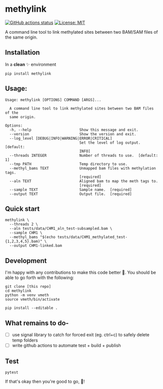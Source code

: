 # methylink
[![GitHub actions status](https://github.com/projectoriented/methylink/workflows/Tests/badge.svg?branch=main)](https://github.com/projectoriented/methylink/actions?query=branch%3Amain+workflow%3ATests)
[![License: MIT](https://img.shields.io/badge/License-MIT-yellow.svg)](https://github.com/projectoriented/methylink/blob/main/LICENSE)

A command line tool to link methylated sites between two BAM/SAM files of the same origin.

## Installation
In a **clean** :sparkles: environment
```shell
pip install methylink
```

## Usage:
```shell 
Usage: methylink [OPTIONS] COMMAND [ARGS]...

  A command line tool to link methylated sites between two BAM files of the
  same origin.

Options:
  -h, --help                      Show this message and exit.
  --version                       Show the version and exit.
  --log_level [DEBUG|INFO|WARNING|ERROR|CRITICAL]
                                  Set the level of log output.  [default:
                                  INFO]
  --threads INTEGER               Number of threads to use.  [default: 1]
  --tmp PATH                      Temp directory to use.
  --methyl_bams TEXT              Unmapped bam files with methylation tags.
                                  [required]
  --aln TEXT                      Aligned bam to map the meth tags to.
                                  [required]
  --sample TEXT                   Sample name.  [required]
  --output TEXT                   Output file.  [required]

```

## Quick start
```shell
methylink \
  --threads 2 \
  --aln tests/data/CHM1_aln_test-subsampled.bam \
  --sample CHM1 \
  --methyl_bams "$(echo tests/data/CHM1_methylated_test-{1,2,3,4,5}.bam)" \
  --output CHM1-linked.bam
```

## Development
I'm happy with any contributions to make this code better :muscle:. You should be able to go forth with the following:
```shell
git clone [this repo]
cd methylink
python -m venv vmeth
source vmeth/bin/activate

pip install --editable .
```

## What remains to do-
- [ ] use signal library to catch for forced exit (eg. ctrl+c) to safely delete temp folders
- [ ] write github actions to automate test + build + publish

## Test
```shell
pytest
```
If that's okay then you're good to go, :tada:!
